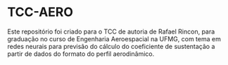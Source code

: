 # TCC-AERO
Este repositório foi criado para o TCC de autoria de Rafael Rincon, para graduação no curso de Engenharia Aeroespacial na UFMG, com tema em redes neurais para previsão do cálculo do coeficiente de sustentação a partir de dados do formato do perfil aerodinâmico.
